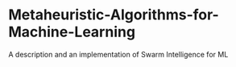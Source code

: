 # Metaheuristic-Algorithms-for-Machine-Learning
A description and an implementation of Swarm Intelligence for ML 
